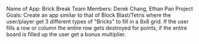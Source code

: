 Name of App: Brick Break
Team Members: Derek Chang, Ethan Pan
Project Goals: Create an app similar to that of Block Blast/Tetris where the user/player get 3 different types of "Bricks" to fill in a 8x8 grid. If the user fills a row or column the entire row gets destroyed for points, if the entire board is filled up the user get a bonus multiplier. 
